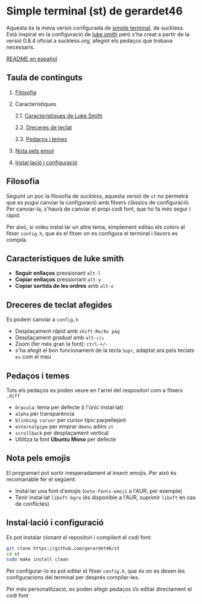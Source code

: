 # Simple terminal (st) de gerardet46

Aquesta és la meva versió configurada de [simple terminal](https://st.suckless.org/), de suckless. Està inspirat en la configuració de 
[luke smith](https://github.com/lukesmithxyz/st) però s'ha creat a partir de la versió 0.8.4 oficial a suckless.org, afegint els pedaços que trobava necessaris.

[ README en español ](README_es.md)

## Taula de continguts
1. [ Filosofia ](#filo)
2. Característiques

      2.1. [ Característiques de Luke Smith ](#luke)
  
      2.2. [ Dreceres de teclat ](#tecles)
  
      2.3. [ Pedaços i temes ](#draps)
  
3. [ Nota pels emoji ](#emoji)
4. [ Instal·lació i configuració ](#make)

<a name="filo"></a>
## Filosofia
Seguint un poc la filosofia de _suckless_, aquesta versió de `st` no permetrà que es pugui canviar la configuració amb fitxers clàssics de configuració. Per canviar-la,
s'haurà de canviar el propi codi font, que ho fa més segur i ràpid.

Per això, si voleu instal·lar un altre tema, simplement editau els colors al fitxer `config.h`, que és el fitxer on es configura el terminal i llavors es compila.

<a name="luke"></a>
## Característiques de luke smith
- **Seguir enllaços** pressionant `alt-l`
- **Copiar enllaços** pressionant `alt-y`
- **Copiar sortida de les ordres** amb `alt-o`

<a name="tecles"></a>
## Dreceres de teclat afegides
Es podem canviar a `config.h`
- Desplaçament _ràpid_ amb `shift-Re/Av pàg`
- Desplaçament _gradual_ amb `alt-↑/↓`
- Zoom (fer més gran la font): `ctrl-+/-`
- s'ha afegit el bon funcionament de la tecla `Supr`, adaptat ara pels teclats `es` com el meu

<a name="draps"></a>
## Pedaços i temes
Tots els pedaços es poden veure en l'arrel del respositori com a fitxers `.diff`
- `Dracula`: tema per defecte (i l'únic instal·lat)
- `alpha` per transparència
- `blinking cursor` per cursor típic parpellejant
- `externalpipe` per emprar `dmenu` adins `st`
- `scrollback` per desplaçament vertical
- Utilitza la font **Ubuntu Mono** per defecte

<a name="emoji"></a>
## Nota pels emojis
El programari pot sortir inesperadament al inserir emojis. Per això és recomanable fer el següent:
- Instal·lar una font d'emojis (`noto-fonts-emoji` a l'AUR, per exemple)
- Tenir instal·lat `libxft-bgra` (és disponible a l'AUR, suprimir `libxft` en cas de conflictes)

<a name="make"></a>
## Instal·lació i configuració
Es pot instalar clonant el repositori i compilant el codi font:
```bash
git clone https://github.com/gerardet46/st
cd st
sudo make install clean
```
Per configurar-lo es pot editar el fitxer `config.h`, que és on es desen les configuracions del terminal per després compilar-les.

Per més personalització, es poden afegir pedaços i/o editar directament el codi font
